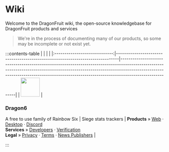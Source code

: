 # Wiki
Welcome to the DragonFruit wiki, the open-source knowledgebase for DragonFruit products and services

> We're in the process of documenting many of our products, so some may be incomplete or not exist yet.

:::contents-table
|                             |                                                                               |                                                                                                                                                                                                                                                                    |
|:-----------------------------:|-------------------------------------------------------------------------------|--------------------------------------------------------------------------------------------------------------------------------------------------------------------------------------------------------------------------------------------------------------------|
| <img src="/logos/dragon6-raw.svg" height="60" /> | <h3>Dragon6</h3> A free to use family of Rainbow Six \| Siege stats trackers | **Products** » [Web](dragon6/web) · [Desktop](dragon6/desktop) · [Discord](dragon6/developers) <br/> **Services** » [Developers](dragon6/developers) · [Verification](dragon6/verification) <br/> **Legal** » [Privacy](dragon6/legal/privacy) · [Terms](dragon6/legal/terms) · [News Publishers](dragon6/legal/news-publishers) |

:::
